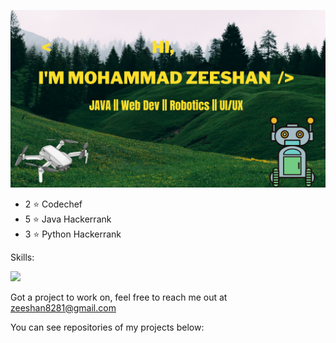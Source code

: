 ![Intro](Hi,.png)
- 2 ⭐ Codechef
- 5 ⭐ Java Hackerrank
- 3 ⭐ Python Hackerrank

Skills:

<img src = "https://upload.wikimedia.org/wikipedia/commons/b/bb/Ros_logo.svg" width = "70">

Got a project to work on, feel free to reach me out at zeeshan8281@gmail.com

You can see repositories of my projects below:

<!---
zeeshan8281/zeeshan8281 is a ✨ special ✨ repository because its `README.md` (this file) appears on your GitHub profile.
You can click the Preview link to take a look at your changes.
--->
